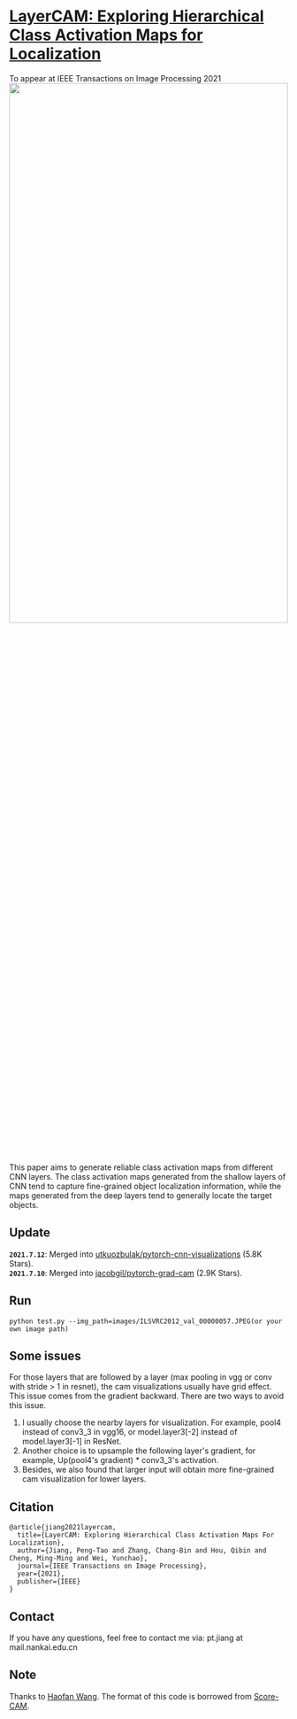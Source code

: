 # [LayerCAM: Exploring Hierarchical Class Activation Maps for Localization](http://mftp.mmcheng.net/Papers/21TIP_LayerCAM.pdf)
To appear at IEEE Transactions on Image Processing 2021  
<img src="https://github.com/PengtaoJiang/LayerCAM/blob/master/layercam.png" width="100%" height="50%">
This paper aims to generate reliable class activation maps from different CNN layers. The class activation maps generated from the shallow layers of CNN tend to capture fine-grained object localization information, while the maps generated from the deep layers tend to generally locate the target objects. 

## Update
**`2021.7.12`**: Merged into [utkuozbulak/pytorch-cnn-visualizations](https://github.com/utkuozbulak/pytorch-cnn-visualizations) (5.8K Stars).  
**`2021.7.10`**: Merged into [jacobgil/pytorch-grad-cam](https://github.com/jacobgil/pytorch-grad-cam) (2.9K Stars).

## Run 
```
python test.py --img_path=images/ILSVRC2012_val_00000057.JPEG(or your own image path)
```

## Some issues
For those layers that are followed by a layer (max pooling in vgg or conv with stride > 1 in resnet), the cam visualizations usually have grid effect. 
This issue comes from the gradient backward. There are two ways to avoid this issue.   
1. I usually choose the nearby layers for visualization. For example, pool4 instead of conv3_3 in vgg16, or model.layer3[-2] instead of model.layer3[-1] in ResNet. 
2. Another choice is to upsample the following layer's gradient, for example, Up(pool4's gradient) * conv3_3's activation. 
3. Besides, we also found that larger input will obtain more fine-grained cam visualization for lower layers.

## Citation
```
@article{jiang2021layercam,
  title={LayerCAM: Exploring Hierarchical Class Activation Maps For Localization},
  author={Jiang, Peng-Tao and Zhang, Chang-Bin and Hou, Qibin and Cheng, Ming-Ming and Wei, Yunchao},
  journal={IEEE Transactions on Image Processing},
  year={2021},
  publisher={IEEE}
}
```

## Contact
If you have any questions, feel free to contact me via: pt.jiang at mail.nankai.edu.cn

## Note
Thanks to [Haofan Wang](https://github.com/haofanwang/Score-CAM). The format of this code is borrowed from [Score-CAM](https://github.com/haofanwang/Score-CAM).
